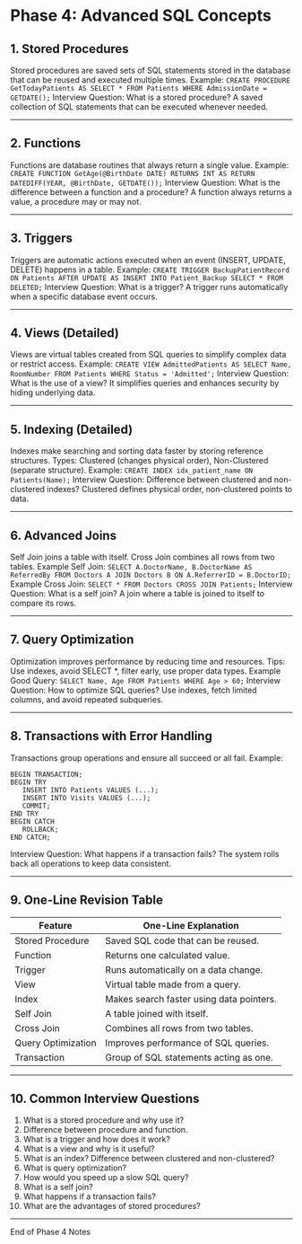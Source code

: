 # Phase 4: Advanced SQL Concepts

## 1. Stored Procedures
Stored procedures are saved sets of SQL statements stored in the database that can be reused and executed multiple times.
Example: `CREATE PROCEDURE GetTodayPatients AS SELECT * FROM Patients WHERE AdmissionDate = GETDATE();`
Interview Question: What is a stored procedure? A saved collection of SQL statements that can be executed whenever needed.

---

## 2. Functions
Functions are database routines that always return a single value.
Example: `CREATE FUNCTION GetAge(@BirthDate DATE) RETURNS INT AS RETURN DATEDIFF(YEAR, @BirthDate, GETDATE());`
Interview Question: What is the difference between a function and a procedure? A function always returns a value, a procedure may or may not.

---

## 3. Triggers
Triggers are automatic actions executed when an event (INSERT, UPDATE, DELETE) happens in a table.
Example: `CREATE TRIGGER BackupPatientRecord ON Patients AFTER UPDATE AS INSERT INTO Patient_Backup SELECT * FROM DELETED;`
Interview Question: What is a trigger? A trigger runs automatically when a specific database event occurs.

---

## 4. Views (Detailed)
Views are virtual tables created from SQL queries to simplify complex data or restrict access.
Example: `CREATE VIEW AdmittedPatients AS SELECT Name, RoomNumber FROM Patients WHERE Status = 'Admitted';`
Interview Question: What is the use of a view? It simplifies queries and enhances security by hiding underlying data.

---

## 5. Indexing (Detailed)
Indexes make searching and sorting data faster by storing reference structures.
Types: Clustered (changes physical order), Non-Clustered (separate structure).
Example: `CREATE INDEX idx_patient_name ON Patients(Name);`
Interview Question: Difference between clustered and non-clustered indexes? Clustered defines physical order, non-clustered points to data.

---

## 6. Advanced Joins
Self Join joins a table with itself. Cross Join combines all rows from two tables.
Example Self Join: `SELECT A.DoctorName, B.DoctorName AS ReferredBy FROM Doctors A JOIN Doctors B ON A.ReferrerID = B.DoctorID;`
Example Cross Join: `SELECT * FROM Doctors CROSS JOIN Patients;`
Interview Question: What is a self join? A join where a table is joined to itself to compare its rows.

---

## 7. Query Optimization
Optimization improves performance by reducing time and resources.
Tips: Use indexes, avoid SELECT *, filter early, use proper data types.
Example Good Query: `SELECT Name, Age FROM Patients WHERE Age > 60;`
Interview Question: How to optimize SQL queries? Use indexes, fetch limited columns, and avoid repeated subqueries.

---

## 8. Transactions with Error Handling
Transactions group operations and ensure all succeed or all fail.
Example:
```
BEGIN TRANSACTION;
BEGIN TRY
   INSERT INTO Patients VALUES (...);
   INSERT INTO Visits VALUES (...);
   COMMIT;
END TRY
BEGIN CATCH
   ROLLBACK;
END CATCH;
```
Interview Question: What happens if a transaction fails? The system rolls back all operations to keep data consistent.

---

## 9. One-Line Revision Table

| Feature | One-Line Explanation |
|----------|----------------------|
| Stored Procedure | Saved SQL code that can be reused. |
| Function | Returns one calculated value. |
| Trigger | Runs automatically on a data change. |
| View | Virtual table made from a query. |
| Index | Makes search faster using data pointers. |
| Self Join | A table joined with itself. |
| Cross Join | Combines all rows from two tables. |
| Query Optimization | Improves performance of SQL queries. |
| Transaction | Group of SQL statements acting as one. |

---

## 10. Common Interview Questions

1. What is a stored procedure and why use it?  
2. Difference between procedure and function.  
3. What is a trigger and how does it work?  
4. What is a view and why is it useful?  
5. What is an index? Difference between clustered and non-clustered?  
6. What is query optimization?  
7. How would you speed up a slow SQL query?  
8. What is a self join?  
9. What happens if a transaction fails?  
10. What are the advantages of stored procedures?

---

End of Phase 4 Notes
